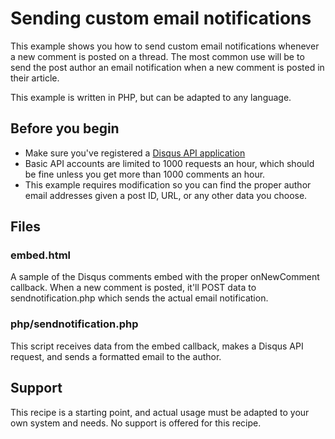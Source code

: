 # Sending custom email notifications

This example shows you how to send custom email notifications whenever a new comment is posted on a thread. The most common use will be to send the post author an email notification when a new comment is posted in their article.

This example is written in PHP, but can be adapted to any language.

## Before you begin

* Make sure you've registered a [Disqus API application](http://disqus.com/api/applications/)
* Basic API accounts are limited to 1000 requests an hour, which should be fine unless you get more than 1000 comments an hour.
* This example requires modification so you can find the proper author email addresses given a post ID, URL, or any other data you choose.

## Files

### embed.html

A sample of the Disqus comments embed with the proper onNewComment callback. When a new comment is posted, it'll POST data to sendnotification.php which sends the actual email notification.

### php/sendnotification.php

This script receives data from the embed callback, makes a Disqus API request, and sends a formatted email to the author.

## Support

This recipe is a starting point, and actual usage must be adapted to your own system and needs. No support is offered for this recipe.
